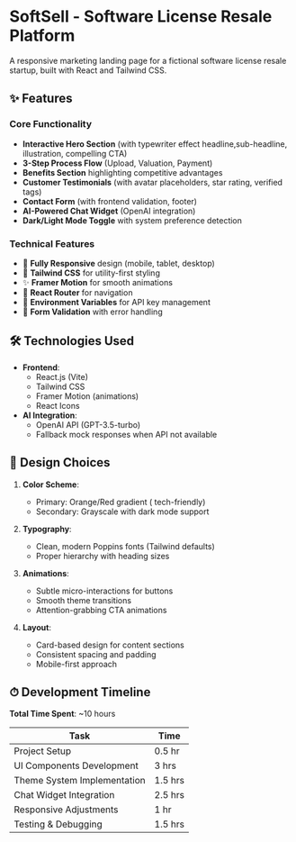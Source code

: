 # SoftSell - Software License Resale Platform

A responsive marketing landing page for a fictional software license resale startup, built with React and Tailwind CSS.

## ✨ Features

### Core Functionality
- **Interactive Hero Section** (with typewriter effect headline,sub-headline, illustration, compelling CTA)
- **3-Step Process Flow** (Upload, Valuation, Payment)
- **Benefits Section** highlighting competitive advantages
- **Customer Testimonials** (with avatar placeholders, star rating, verified tags)
- **Contact Form** (with frontend validation, footer)
- **AI-Powered Chat Widget** (OpenAI integration)
- **Dark/Light Mode Toggle** with system preference detection

### Technical Features
- 📱 **Fully Responsive** design (mobile, tablet, desktop)
- 🎨 **Tailwind CSS** for utility-first styling
- ✨ **Framer Motion** for smooth animations
- 🔄 **React Router** for navigation
- 🔐 **Environment Variables** for API key management
- 📝 **Form Validation** with error handling

## 🛠 Technologies Used

- **Frontend**: 
  - React.js (Vite)
  - Tailwind CSS
  - Framer Motion (animations)
  - React Icons
- **AI Integration**:
  - OpenAI API (GPT-3.5-turbo)
  - Fallback mock responses when API not available

## 🎨 Design Choices

1. **Color Scheme**:
   - Primary: Orange/Red gradient ( tech-friendly)
   - Secondary: Grayscale with dark mode support

2. **Typography**:
   - Clean, modern Poppins fonts (Tailwind defaults)
   - Proper hierarchy with heading sizes

3. **Animations**:
   - Subtle micro-interactions for buttons
   - Smooth theme transitions
   - Attention-grabbing CTA animations

4. **Layout**:
   - Card-based design for content sections
   - Consistent spacing and padding
   - Mobile-first approach

## ⏱ Development Timeline

**Total Time Spent**: ~10 hours

| Task                      | Time  |
|---------------------------|-------|
| Project Setup             | 0.5 hr  |
| UI Components Development | 3 hrs |
| Theme System Implementation | 1.5 hrs |
| Chat Widget Integration   | 2.5 hrs |
| Responsive Adjustments    | 1 hr  |
| Testing & Debugging       | 1.5 hrs |

